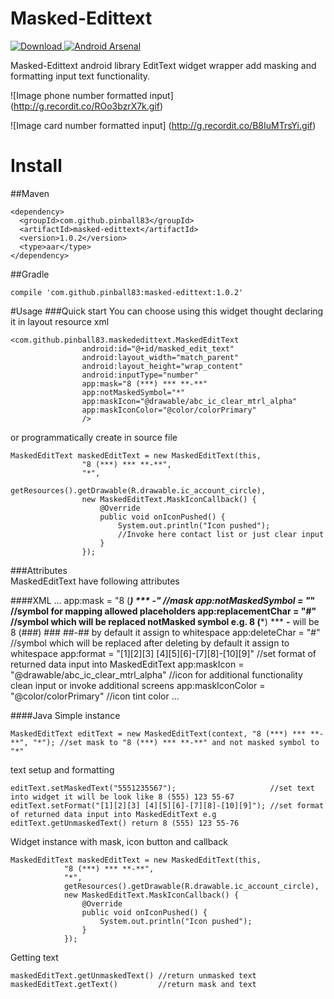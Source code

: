 # Masked-Edittext
[ ![Download](https://api.bintray.com/packages/pinball83/maven/masked-edittext/images/download.svg) ](https://bintray.com/pinball83/maven/masked-edittext/_latestVersion) [![Android Arsenal](https://img.shields.io/badge/Android%20Arsenal-Masked--Edittext-green.svg?style=true)](https://android-arsenal.com/details/1/3033)
 
 Masked-Edittext android library EditText widget wrapper add masking and formatting input text functionality.
 
 ![Image phone number formatted input]
 (http://g.recordit.co/ROo3bzrX7k.gif)
 
 ![Image card number formatted input]
  (http://g.recordit.co/B8IuMTrsYi.gif)
 
# Install

##Maven

    <dependency>
      <groupId>com.github.pinball83</groupId>
      <artifactId>masked-edittext</artifactId>
      <version>1.0.2</version>
      <type>aar</type>
    </dependency>
##Gradle

    compile 'com.github.pinball83:masked-edittext:1.0.2'
    
#Usage
###Quick start
 You can choose using this widget thought declaring it in layout resource xml 
     
    <com.github.pinball83.maskededittext.MaskedEditText
                    android:id="@+id/masked_edit_text"
                    android:layout_width="match_parent"
                    android:layout_height="wrap_content"
                    android:inputType="number"
                    app:mask="8 (***) *** **-**"
                    app:notMaskedSymbol="*"
                    app:maskIcon="@drawable/abc_ic_clear_mtrl_alpha"
                    app:maskIconColor="@color/colorPrimary"
                    />

or programmatically create in source file
 
    MaskedEditText maskedEditText = new MaskedEditText(this,
                    "8 (***) *** **-**",
                    "*",
                    getResources().getDrawable(R.drawable.ic_account_circle),
                    new MaskedEditText.MaskIconCallback() {
                        @Override
                        public void onIconPushed() {
                            System.out.println("Icon pushed");
                            //Invoke here contact list or just clear input
                        }
                    });
  
###Attributes                        
MaskedEditText have following attributes 

####XML
    ...
    app:mask = "8 (***) *** **-**"                     //mask
    app:notMaskedSymbol = "*"                          //symbol for mapping allowed placeholders
    app:replacementChar = "#"                          //symbol which will be replaced notMasked symbol e.g. 8 (***) *** **-** will be 8 (###) ### ##-## by default it assign to whitespace
    app:deleteChar = "#"                               //symbol which will be replaced after deleting by default it assign to whitespace
    app:format = "[1][2][3] [4][5][6]-[7][8]-[10][9]"  //set format of returned data input into MaskedEditText
    app:maskIcon = "@drawable/abc_ic_clear_mtrl_alpha" //icon for additional functionality clean input or invoke additional screens
    app:maskIconColor = "@color/colorPrimary"          //icon tint color
    ...

####Java
Simple instance 

    MaskedEditText editText = new MaskedEditText(context, "8 (***) *** **-**", "*"); //set mask to "8 (***) *** **-**" and not masked symbol to "*"

text setup and formatting

    editText.setMaskedText("5551235567");                     //set text into widget it will be look like 8 (555) 123 55-67
    editText.setFormat("[1][2][3] [4][5][6]-[7][8]-[10][9]"); //set format of returned data input into MaskedEditText e.g editText.getUnmaskedText() return 8 (555) 123 55-76
     
Widget instance with mask, icon button and callback

    MaskedEditText maskedEditText = new MaskedEditText(this,
                "8 (***) *** **-**",
                "*",
                getResources().getDrawable(R.drawable.ic_account_circle),
                new MaskedEditText.MaskIconCallback() {
                    @Override
                    public void onIconPushed() {
                        System.out.println("Icon pushed");
                    }
                });

Getting text

    maskedEditText.getUnmaskedText() //return unmasked text
    maskedEditText.getText()         //return mask and text